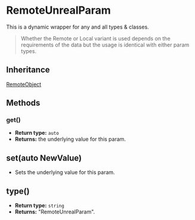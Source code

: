 # RemoteUnrealParam

This is a dynamic wrapper for any and all types & classes.

> Whether the Remote or Local variant is used depends on the requirements of the data but the usage is identical with either param types.

## Inheritance
[RemoteObject](./remoteobject.md)

## Methods

### get()

- **Return type:** `auto`
- **Returns:** the underlying value for this param.

## set(auto NewValue)

- Sets the underlying value for this param.

## type()

- **Return type:** `string`
- **Returns:** "RemoteUnrealParam".